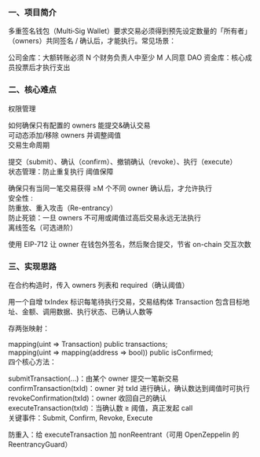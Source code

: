 ### 一、项目简介
多重签名钱包（Multi‐Sig Wallet）要求交易必须得到预先设定数量的「所有者」（owners）共同签名 / 确认后，才能执行。常见场景：

公司金库：大额转账必须 N 个财务负责人中至少 M 人同意
DAO 资金库：核心成员投票后才执行支出
### 二、核心难点
权限管理

如何确保只有配置的 owners 能提交&确认交易 <br>
可动态添加/移除 owners 并调整阈值  <br>
交易生命周期

提交（submit）、确认（confirm）、撤销确认（revoke）、执行（execute） <br>
状态管理：防止重复执行
阈值保障

确保只有当同一笔交易获得 ≥M 个不同 owner 确认后，才允许执行 <br>
安全性 : <br>
防重放、重入攻击（Re-entrancy） <br>
防止死锁：一旦 owners 不可用或阈值过高后交易永远无法执行 <br>
离线签名（可选进阶） <br>

使用 EIP-712 让 owner 在钱包外签名，然后聚合提交，节省 on-chain 交互次数 <br>
### 三、实现思路
在合约构造时，传入 owners 列表和 required（确认阈值）

用一个自增 txIndex 标识每笔待执行交易，交易结构体 Transaction 包含目标地址、金额、调用数据、执行状态、已确认人数等 <br>

存两张映射： <br>

mapping(uint => Transaction) public transactions; <br>
mapping(uint => mapping(address => bool)) public isConfirmed; <br>
四个核心方法：

submitTransaction(...)：由某个 owner 提交一笔新交易 <br>
confirmTransaction(txId)：owner 对 txId 进行确认，确认数达到阈值时可执行 <br>
revokeConfirmation(txId)：owner 收回自己的确认 <br>
executeTransaction(txId)：当确认数 ≥ 阈值，真正发起 call <br>
关键事件：Submit, Confirm, Revoke, Execute  <br>

防重入：给 executeTransaction 加 nonReentrant（可用 OpenZeppelin 的 ReentrancyGuard） <br>
```
